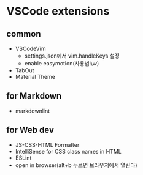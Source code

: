 # VSCode extensions

## common

- VSCodeVim
  - settings.json에서 vim.handleKeys 설정
  - enable easymotion(사용법:\\w)
- TabOut
- Material Theme

## for Markdown

- markdownlint

## for Web dev

- JS-CSS-HTML Formatter
- IntelliSense for CSS class names in HTML
- ESLint
- open in browser(alt+b 누르면 브라우저에서 열린다)
